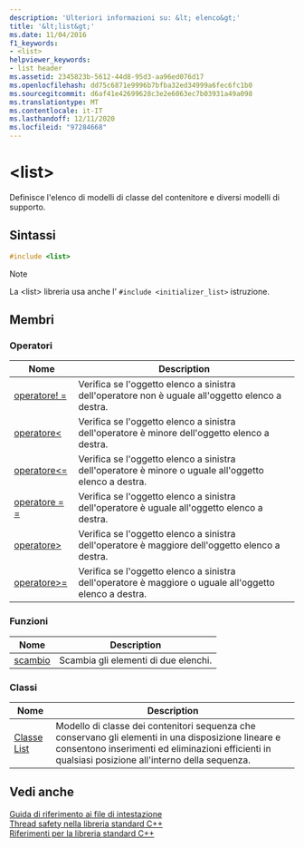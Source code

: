 ```yaml
---
description: 'Ulteriori informazioni su: &lt; elenco&gt;'
title: '&lt;list&gt;'
ms.date: 11/04/2016
f1_keywords:
- <list>
helpviewer_keywords:
- list header
ms.assetid: 2345823b-5612-44d8-95d3-aa96ed076d17
ms.openlocfilehash: dd75c6871e9996b7bfba32ed34999a6fec6fc1b0
ms.sourcegitcommit: d6af41e42699628c3e2e6063ec7b03931a49a098
ms.translationtype: MT
ms.contentlocale: it-IT
ms.lasthandoff: 12/11/2020
ms.locfileid: "97284668"
---
```

# <a name="ltlistgt"></a>&lt;list&gt;

Definisce l'elenco di modelli di classe del contenitore e diversi modelli di supporto.

## <a name="syntax"></a>Sintassi

```cpp
#include <list>
```

> [!NOTE]
> La \<list> libreria usa anche l' `#include <initializer_list>` istruzione.

## <a name="members"></a>Membri

### <a name="operators"></a>Operatori

|Nome|Description|
|-|-|
|[operatore! =](../standard-library/list-operators.md#op_neq)|Verifica se l'oggetto elenco a sinistra dell'operatore non è uguale all'oggetto elenco a destra.|
|[operatore<](../standard-library/list-operators.md#op_lt)|Verifica se l'oggetto elenco a sinistra dell'operatore è minore dell'oggetto elenco a destra.|
|[operatore\<=](../standard-library/list-operators.md#op_gt_eq)|Verifica se l'oggetto elenco a sinistra dell'operatore è minore o uguale all'oggetto elenco a destra.|
|[operatore = =](../standard-library/list-operators.md#op_eq_eq)|Verifica se l'oggetto elenco a sinistra dell'operatore è uguale all'oggetto elenco a destra.|
|[operatore>](../standard-library/list-operators.md#op_gt)|Verifica se l'oggetto elenco a sinistra dell'operatore è maggiore dell'oggetto elenco a destra.|
|[operatore>=](../standard-library/list-operators.md#op_gt_eq)|Verifica se l'oggetto elenco a sinistra dell'operatore è maggiore o uguale all'oggetto elenco a destra.|

### <a name="functions"></a>Funzioni

|Nome|Description|
|-|-|
|[scambio](../standard-library/list-functions.md#swap)|Scambia gli elementi di due elenchi.|

### <a name="classes"></a>Classi

|Nome|Description|
|-|-|
|[Classe List](../standard-library/list-class.md)|Modello di classe dei contenitori sequenza che conservano gli elementi in una disposizione lineare e consentono inserimenti ed eliminazioni efficienti in qualsiasi posizione all'interno della sequenza.|

## <a name="see-also"></a>Vedi anche

[Guida di riferimento ai file di intestazione](../standard-library/cpp-standard-library-header-files.md)\
[Thread safety nella libreria standard C++](../standard-library/thread-safety-in-the-cpp-standard-library.md)\
[Riferimenti per la libreria standard C++](../standard-library/cpp-standard-library-reference.md)
